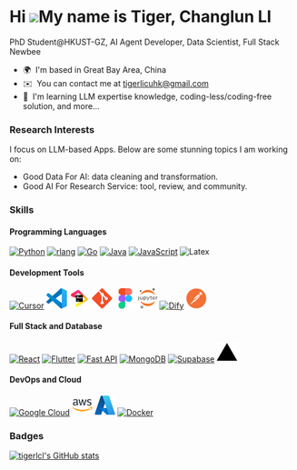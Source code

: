 Hi ![](https://user-images.githubusercontent.com/18350557/176309783-0785949b-9127-417c-8b55-ab5a4333674e.gif)My name is Tiger, Changlun LI
================================================================================================================================

PhD Student@HKUST-GZ, AI Agent Developer, Data Scientist, Full Stack Newbee

* 🌍  I'm based in Great Bay Area, China
* ✉️  You can contact me at [tigerlicuhk@gmail.com](mailto:tigerlicuhk@gmail.com)
* 🧠  I'm learning LLM expertise knowledge, coding-less/coding-free solution, and more...


### Research Interests
I focus on LLM-based Apps. Below are some stunning topics I am working on:

* Good Data For AI: data cleaning and transformation.
* Good AI For Research Service: tool, review, and community.


### Skills


#### Programming Languages
<p align="left">
  <a href="https://www.python.org/" target="blank" rel="noreferrer"><img src="https://raw.githubusercontent.com/danielcranney/readme-generator/main/public/icons/skills/python-colored.svg" width="36" height="36" alt="Python" /></a>
  <a href="https://www.r-project.org/" target="blank" rel="noreferrer"><img src="https://raw.githubusercontent.com/danielcranney/readme-generator/main/public/icons/skills/rlang-colored.svg" width="36" height="36" alt="rlang" /></a>
  <a href="https://go.dev/doc/" target="blank" rel="noreferrer"><img src="https://raw.githubusercontent.com/danielcranney/readme-generator/main/public/icons/skills/go-colored.svg" width="36" height="36" alt="Go" /></a>
  <a href="https://www.oracle.com/java/" target="blank" rel="noreferrer"><img src="https://raw.githubusercontent.com/danielcranney/readme-generator/main/public/icons/skills/java-colored.svg" width="36" height="36" alt="Java" /></a>
  <a href="https://developer.mozilla.org/en-US/docs/Web/JavaScript" target="blank" rel="noreferrer"><img src="https://raw.githubusercontent.com/danielcranney/readme-generator/main/public/icons/skills/javascript-colored.svg" width="36" height="36" alt="JavaScript" /></a>
  <a whref="https://www.overleaf.com/" target="blank" rel="noreferrer"><img src="https://images.ctfassets.net/nrgyaltdicpt/451Wbu94Q1X3M5QIk74QLL/08e42061e965fb152a329ded74cdc3ce/overleaf-o-logo-primary.svg" width="36" height="36" alt="Latex" /></a>
</p>


#### Development Tools
<p align="left">
  <a href="https://www.cursor.com/" target="blank" rel="noreferrer"><img src="https://static.cdnlogo.com/logos/c/23/cursor.svg" width="36" height="36" alt="Cursor" /></a>
  <a href="https://code.visualstudio.com/" target="blank" rel="noreferrer"><img src="https://raw.githubusercontent.com/devicons/devicon/master/icons/vscode/vscode-original.svg" width="36" height="36" alt="VS Code" /></a>
  <a href="https://www.jetbrains.com/" target="blank" rel="noreferrer"><img src="https://raw.githubusercontent.com/devicons/devicon/master/icons/jetbrains/jetbrains-original.svg" width="36" height="36" alt="JetBrains" /></a>
  <a href="https://git-scm.com/" target="blank" rel="noreferrer"><img src="https://raw.githubusercontent.com/devicons/devicon/master/icons/git/git-original.svg" width="36" height="36" alt="Git" /></a>
  <a href="https://www.figma.com/" target="blank" rel="noreferrer"><img src="https://raw.githubusercontent.com/devicons/devicon/master/icons/figma/figma-original.svg" width="36" height="36" alt="Figma" /></a>
  <a href="https://jupyter.org/" target="blank" rel="noreferrer"><img src="https://raw.githubusercontent.com/devicons/devicon/master/icons/jupyter/jupyter-original-wordmark.svg" width="36" height="36" alt="Jupyter" /></a>
  <a href="https://dify.ai/" target="blank" rel="noreferrer"><img src="https://framerusercontent.com/images/bLsk0GCVzMv4OVqWyLWOceZMg.png" width="36" height="36" alt="Dify" /></a>
  <a href="https://www.postman.com/" target="blank" rel="noreferrer"><img src="https://raw.githubusercontent.com/devicons/devicon/master/icons/postman/postman-original.svg" width="36" height="36" alt="Postman" /></a>
</p>


#### Full Stack and Database
<p align="left">
  <a href="https://reactjs.org/" target="blank" rel="noreferrer"><img src="https://raw.githubusercontent.com/danielcranney/readme-generator/main/public/icons/skills/react-colored.svg" width="36" height="36" alt="React" /></a>
  <a href="https://flutter.dev/" target="blank" rel="noreferrer"><img src="https://raw.githubusercontent.com/danielcranney/readme-generator/main/public/icons/skills/flutter-colored.svg" width="36" height="36" alt="Flutter" /></a>
  <a href="https://fastapi.tiangolo.com/" target="blank" rel="noreferrer"><img src="https://raw.githubusercontent.com/danielcranney/readme-generator/main/public/icons/skills/fastapi-colored.svg" width="36" height="36" alt="Fast API" /></a>
  <a href="https://www.mongodb.com/" target="blank" rel="noreferrer"><img src="https://raw.githubusercontent.com/danielcranney/readme-generator/main/public/icons/skills/mongodb-colored.svg" width="36" height="36" alt="MongoDB" /></a>
  <a href="https://supabase.io/" target="blank" rel="noreferrer"><img src="https://raw.githubusercontent.com/danielcranney/readme-generator/main/public/icons/skills/supabase-colored.svg" width="36" height="36" alt="Supabase" /></a>
  <a href="https://www.vercel.com/" target="blank" rel="noreferrer"><img src="https://raw.githubusercontent.com/devicons/devicon/master/icons/vercel/vercel-original.svg" width="36" height="36" alt="Vercel" /></a>
</p>


#### DevOps and Cloud
<p align="left">
  <a href="https://cloud.google.com/" target="blank" rel="noreferrer"><img src="https://raw.githubusercontent.com/danielcranney/readme-generator/main/public/icons/skills/googlecloud-colored.svg" width="36" height="36" alt="Google Cloud" /></a>
  <a href="https://aws.amazon.com" target="blank" rel="noreferrer"><img src="https://raw.githubusercontent.com/devicons/devicon/master/icons/amazonwebservices/amazonwebservices-original-wordmark.svg" width="36" height="36" alt="Amazon Web Services" /></a>
  <a href="https://azure.microsoft.com/" target="blank" rel="noreferrer"><img src="https://raw.githubusercontent.com/devicons/devicon/master/icons/azure/azure-original.svg" width="36" height="36" alt="Microsoft Azure" /></a>
  <a href="https://www.docker.com/" target="blank" rel="noreferrer"><img src="https://raw.githubusercontent.com/danielcranney/readme-generator/main/public/icons/skills/docker-colored.svg" width="36" height="36" alt="Docker" /></a>
</p>


### Badges

<a href="http://www.github.com/tigerlcl"><img src="https://github-readme-stats.vercel.app/api?username=tigerlcl&theme=neon&show_icons=true&hide=issues&count_private=true" alt="tigerlcl's GitHub stats" /></a>
